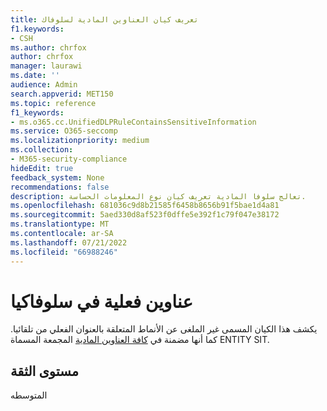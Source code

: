 ```yaml
---
title: تعريف كيان العناوين المادية لسلوفاك
f1.keywords:
- CSH
ms.author: chrfox
author: chrfox
manager: laurawi
ms.date: ''
audience: Admin
search.appverid: MET150
ms.topic: reference
f1_keywords:
- ms.o365.cc.UnifiedDLPRuleContainsSensitiveInformation
ms.service: O365-seccomp
ms.localizationpriority: medium
ms.collection:
- M365-security-compliance
hideEdit: true
feedback_system: None
recommendations: false
description: تعالج سلوفا المادية تعريف كيان نوع المعلومات الحساسة.
ms.openlocfilehash: 681036c9d8b21585f6458b8656b91f5bae1d4a81
ms.sourcegitcommit: 5aed330d8af523f0dffe5e392f1c79f047e38172
ms.translationtype: MT
ms.contentlocale: ar-SA
ms.lasthandoff: 07/21/2022
ms.locfileid: "66988246"
---
```

# <a name="slovakia-physical-addresses"></a>عناوين فعلية في سلوفاكيا

يكشف هذا الكيان المسمى غير الملغى عن الأنماط المتعلقة بالعنوان الفعلي من تلقائيا. كما أنها مضمنة في [كافة العناوين المادية](sit-defn-all-physical-addresses.md) المجمعة المسماة ENTITY SIT.

## <a name="confidence-level"></a>مستوى الثقة

المتوسطه